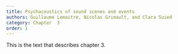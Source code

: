 ```yaml
---
title: Psychacoustics of sound scenes and events
authors: Guillaume Lemaitre, Nicolas Grimault, and Clara Suied
category: Chapter  3
order: 1
---
```


This is the text that describes chapter 3.

